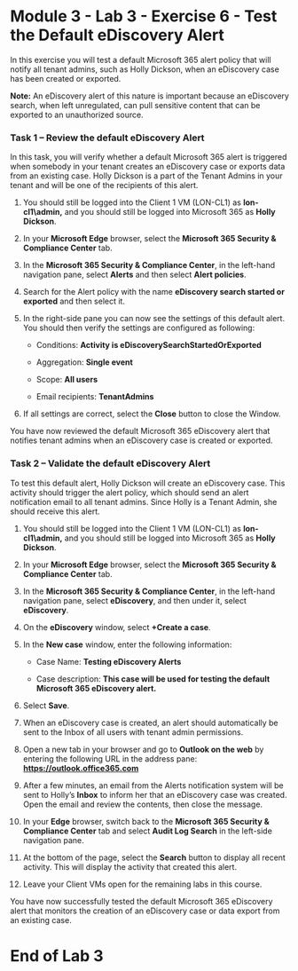 # Module 3 - Lab 3 - Exercise 6 - Test the Default eDiscovery Alert


In this exercise you will test a default Microsoft 365 alert policy that will notify all tenant admins, such as Holly Dickson, when an eDiscovery case has been created or exported.

**Note:** An eDiscovery alert of this nature is important because an eDiscovery search, when left unregulated, can pull sensitive content that can be exported to an unauthorized source.

### Task 1 – Review the default eDiscovery Alert

In this task, you will verify whether a default Microsoft 365 alert is triggered when somebody in your tenant creates an eDiscovery case or exports data from an existing case. Holly Dickson is a part of the Tenant Admins in your tenant and will be one of the recipients of this alert. 

1. You should still be logged into the Client 1 VM (LON-CL1) as **lon-cl1\admin,** and you should still be logged into Microsoft 365 as **Holly Dickson**. 

2. In your **Microsoft Edge** browser, select the **Microsoft 365 Security &amp; Compliance Center** tab.

3. In the **Microsoft 365 Security &amp; Compliance Center**, in the left-hand navigation pane, select **Alerts** and then select **Alert policies**.

4. Search for the Alert policy with the name **eDiscovery search started or exported** and then select it.

5. In the right-side pane you can now see the settings of this default alert. You should then verify the settings are configured as following:

	- Conditions: **Activity is eDiscoverySearchStartedOrExported**

	- Aggregation: **Single event**

	- Scope: **All users**

	- Email recipients: **TenantAdmins**

6. If all settings are correct, select the **Close** button to close the Window.

You have now reviewed the default Microsoft 365 eDiscovery alert that notifies tenant admins when an eDiscovery case is created or exported.

### Task 2 – Validate the default eDiscovery Alert

To test this default alert, Holly Dickson will create an eDiscovery case. This activity should trigger the alert policy, which should send an alert notification email to all tenant admins. Since Holly is a Tenant Admin, she should receive this alert. 

1. You should still be logged into the Client 1 VM (LON-CL1) as **lon-cl1\admin,** and you should still be logged into Microsoft 365 as **Holly Dickson**. 

2. In your **Microsoft Edge** browser, select the **Microsoft 365 Security &amp; Compliance Center** tab. 

3. In the **Microsoft 365 Security &amp; Compliance Center**, in the left-hand navigation pane, select **eDiscovery**, and then under it, select **eDiscovery**.

4. On the **eDiscovery** window, select **+Create a case**.

5. In the **New case** window, enter the following information:

	- Case Name: **Testing eDiscovery Alerts**

	- Case description: **This case will be used for testing the default Microsoft 365 eDiscovery alert.**

6. Select **Save**.

7. When an eDiscovery case is created, an alert should automatically be sent to the Inbox of all users with tenant admin permissions. 

8. Open a new tab in your browser and go to **Outlook on the web** by entering the following URL in the address pane: **https://outlook.office365.com**

9. After a few minutes, an email from the Alerts notification system will be sent to Holly’s **Inbox** to inform her that an eDiscovery case was created. Open the email and review the contents, then close the message.

10. In your **Edge** browser, switch back to the **Microsoft 365 Security &amp; Compliance Center** tab and select **Audit Log Search** in the left-side navigation pane. 

11. At the bottom of the page, select the **Search** button to display all recent activity. This will display the activity that created this alert. 

12. Leave your Client VMs open for the remaining labs in this course.  

You have now successfully tested the default Microsoft 365 eDiscovery alert that monitors the creation of an eDiscovery case or data export from an existing case.


# End of Lab 3
